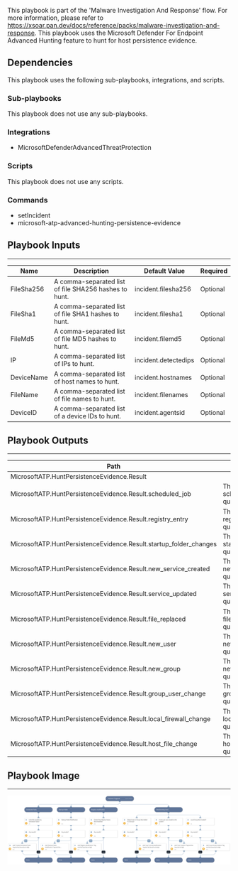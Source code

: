 This playbook is part of the 'Malware Investigation And Response' flow. For more information, please refer to https://xsoar.pan.dev/docs/reference/packs/malware-investigation-and-response.
This playbook uses the Microsoft Defender For Endpoint Advanced Hunting feature to hunt for host persistence evidence.

## Dependencies
This playbook uses the following sub-playbooks, integrations, and scripts.

### Sub-playbooks
This playbook does not use any sub-playbooks.

### Integrations
* MicrosoftDefenderAdvancedThreatProtection

### Scripts
This playbook does not use any scripts.

### Commands
* setIncident
* microsoft-atp-advanced-hunting-persistence-evidence

## Playbook Inputs
---

| **Name** | **Description** | **Default Value** | **Required** |
| --- | --- | --- | --- |
| FileSha256 | A comma-separated list of file SHA256 hashes to hunt. | incident.filesha256 | Optional |
| FileSha1 | A comma-separated list of file SHA1 hashes to hunt. | incident.filesha1 | Optional |
| FileMd5 | A comma-separated list of file MD5 hashes to hunt. | incident.filemd5 | Optional |
| IP | A comma-separated list of IPs to hunt. | incident.detectedips | Optional |
| DeviceName | A comma-separated list of host names to hunt. | incident.hostnames | Optional |
| FileName | A comma-separated list of file names to hunt. | incident.filenames | Optional |
| DeviceID | A comma-separated list of a device IDs to hunt. | incident.agentsid | Optional |

## Playbook Outputs
---

| **Path** | **Description** | **Type** |
| --- | --- | --- |
| MicrosoftATP.HuntPersistenceEvidence.Result |  | unknown |
| MicrosoftATP.HuntPersistenceEvidence.Result.scheduled_job | The query results for scheduled_job query_purpose. | unknown |
| MicrosoftATP.HuntPersistenceEvidence.Result.registry_entry | The query results for registry_entry query_purpose. | unknown |
| MicrosoftATP.HuntPersistenceEvidence.Result.startup_folder_changes | The query results for startup_folder_changes query_purpose. | unknown |
| MicrosoftATP.HuntPersistenceEvidence.Result.new_service_created | The query results for new_service_created query_purpose. | unknown |
| MicrosoftATP.HuntPersistenceEvidence.Result.service_updated | The query results for service_updated query_purpose. | unknown |
| MicrosoftATP.HuntPersistenceEvidence.Result.file_replaced | The query results for file_replaced query_purpose. | unknown |
| MicrosoftATP.HuntPersistenceEvidence.Result.new_user | The query results for new_user query_purpose. | unknown |
| MicrosoftATP.HuntPersistenceEvidence.Result.new_group | The query results for new_group query_purpose. | unknown |
| MicrosoftATP.HuntPersistenceEvidence.Result.group_user_change | The query results for group_user_change query_purpose. | unknown |
| MicrosoftATP.HuntPersistenceEvidence.Result.local_firewall_change | The query results for local_firewall_change query_purpose. | unknown |
| MicrosoftATP.HuntPersistenceEvidence.Result.host_file_change | The query results for host_file_change query_purpose. | unknown |

## Playbook Image
---
![MDE - Host Advanced Hunting For Persistence](../doc_files/MDE_-_Host_Advanced_Hunting_For_Persistence.png)
